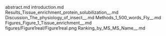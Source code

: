 abstract.md
introduction.md
Results_Tissue_enrichment_protein_solubilization__.md
Discussion_The_physiology_of_insect__.md
Methods_1_500_words_Fly__.md
Figures_Figure_1_Tissue_enrichment__.md
figures/Figure1real/Figure1real.png
Ranking_by_MS_MS_Name__.md
